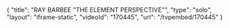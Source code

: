 {
    "title": "RAY BARBEE \"THE ELEMENT PERSPECTIVE\"",
    "type": "solo",
    "layout": "iframe-static",
    "videoId": "170445",
    "url": "\/tvpembed\/170445"
}